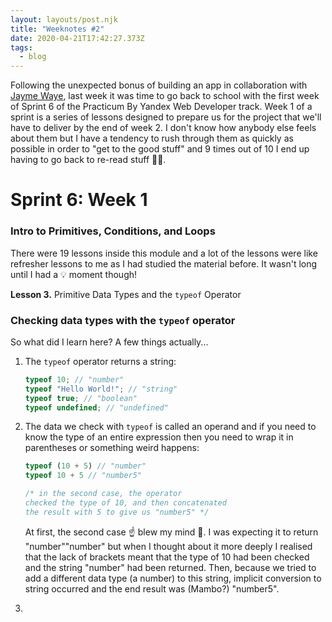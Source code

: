 ```yaml
---
layout: layouts/post.njk
title: "Weeknotes #2"
date: 2020-04-21T17:42:27.373Z
tags:
  - blog
---
```

Following the unexpected bonus of building an app in collaboration with [Jayme Waye](https://github.com/jaymew88), last week it was time to go back to school with the first week of Sprint 6 of the Practicum By Yandex Web Developer track. Week 1 of a sprint is a series of lessons designed to prepare us for the project that we'll have to deliver by the end of week 2. I don't know how anybody else feels about them but I have a tendency to rush through them as quickly as possible in order to "get to the good stuff" and 9 times out of 10 I end up having to go back to re-read stuff 🤷‍♂️.

# Sprint 6: Week 1

### Intro to Primitives, Conditions, and Loops

There were 19 lessons inside this module and a lot of the lessons were like refresher lessons to me as I had studied the material before. It wasn't long until I had a 💡 moment though!

**Lesson 3.** Primitive Data Types and the `typeof` Operator

### Checking data types with the `typeof` operator

So what did I learn here? A few things actually...

1. The `typeof` operator returns a string:

   ```javascript
   typeof 10; // "number"
   typeof "Hello World!"; // "string"
   typeof true; // "boolean"
   typeof undefined; // "undefined"
   ```
2. The data we check with `typeof` is called an operand and if you need to know the type of an entire expression then you need to wrap it in parentheses or something weird happens:

   ```javascript
   typeof (10 + 5) // "number"
   typeof 10 + 5 // "number5"

   /* in the second case, the operator 
   checked the type of 10, and then concatenated 
   the result with 5 to give us "number5" */
   ```

   At first, the second case ☝️ blew my mind 🤯. I was expecting it to return "number""number" but when I thought about it more deeply I realised that the lack of brackets meant that the type of 10 had been checked and the string "number" had been returned. Then, because we tried to add a different data type (a number) to this string, implicit conversion to string occurred and the end result was (Mambo?) "number5".
3.